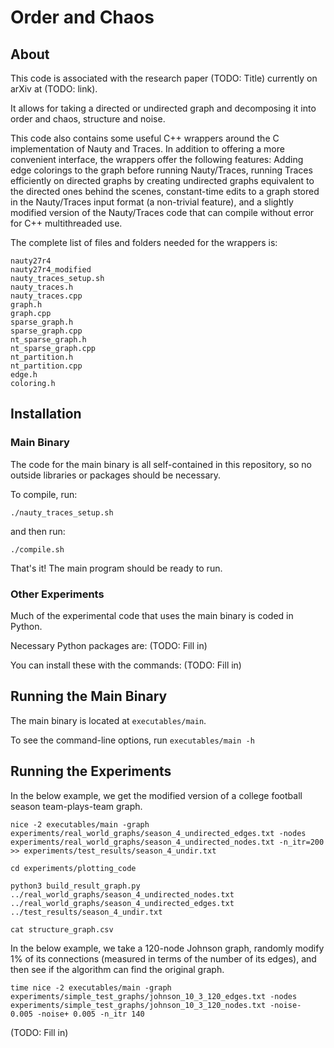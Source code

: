 # Order and Chaos

## About

This code is associated with the research paper (TODO: Title) currently on arXiv at (TODO: link).

It allows for taking a directed or undirected graph and decomposing it into order and chaos, structure and noise.

This code also contains some useful C++ wrappers around the C implementation of Nauty and Traces. In addition to offering a more convenient interface, the wrappers offer the following features: Adding edge colorings to the graph before running Nauty/Traces, running Traces efficiently on directed graphs by creating undirected graphs equivalent to the directed ones behind the scenes, constant-time edits to a graph stored in the Nauty/Traces input format (a non-trivial feature), and a slightly modified version of the Nauty/Traces code that can compile without error for C++ multithreaded use.

The complete list of files and folders needed for the wrappers is:

```
nauty27r4
nauty27r4_modified
nauty_traces_setup.sh
nauty_traces.h
nauty_traces.cpp
graph.h
graph.cpp
sparse_graph.h
sparse_graph.cpp
nt_sparse_graph.h
nt_sparse_graph.cpp
nt_partition.h
nt_partition.cpp
edge.h
coloring.h
```



## Installation

### Main Binary

The code for the main binary is all self-contained in this repository, so no outside libraries or packages should be necessary.

To compile, run:

`./nauty_traces_setup.sh`

and then run:

`./compile.sh`

That's it! The main program should be ready to run.


### Other Experiments

Much of the experimental code that uses the main binary is coded in Python.

Necessary Python packages are: (TODO: Fill in)

You can install these with the commands: (TODO: Fill in) 


## Running the Main Binary

The main binary is located at `executables/main`.

To see the command-line options, run `executables/main -h`


## Running the Experiments

In the below example, we get the modified version of a college football season team-plays-team graph.

```
nice -2 executables/main -graph experiments/real_world_graphs/season_4_undirected_edges.txt -nodes experiments/real_world_graphs/season_4_undirected_nodes.txt -n_itr=200 >> experiments/test_results/season_4_undir.txt

cd experiments/plotting_code

python3 build_result_graph.py ../real_world_graphs/season_4_undirected_nodes.txt ../real_world_graphs/season_4_undirected_edges.txt ../test_results/season_4_undir.txt

cat structure_graph.csv
```


In the below example, we take a 120-node Johnson graph, randomly modify 1% of its connections (measured in terms of the number of its edges), and then see if the algorithm can find the original graph.

```
time nice -2 executables/main -graph experiments/simple_test_graphs/johnson_10_3_120_edges.txt -nodes experiments/simple_test_graphs/johnson_10_3_120_nodes.txt -noise- 0.005 -noise+ 0.005 -n_itr 140
```

(TODO: Fill in)
